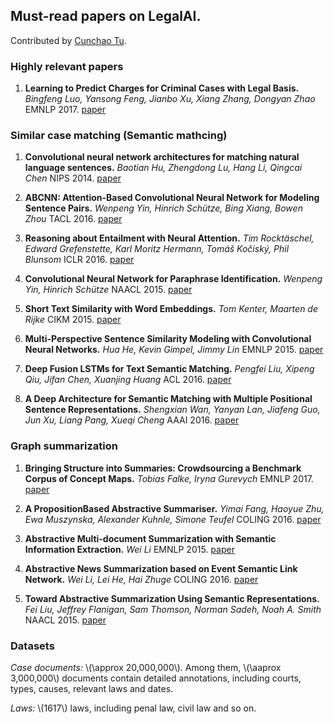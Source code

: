 ## Must-read papers on LegalAI.
<script type="text/javascript" src="http://cdn.mathjax.org/mathjax/latest/MathJax.js?config=default"></script>
Contributed by [Cunchao Tu](http://thunlp.org/~tcc/).

### Highly relevant papers

1. **Learning to Predict Charges for Criminal Cases with Legal Basis.**
*Bingfeng Luo, Yansong Feng, Jianbo Xu, Xiang Zhang, Dongyan Zhao* EMNLP 2017. [paper](https://arxiv.org/pdf/1707.09168.pdf)


### Similar case matching (Semantic mathcing)

1. **Convolutional neural network architectures for matching natural language sentences.**
*Baotian Hu, Zhengdong Lu, Hang Li, Qingcai Chen* NIPS 2014. [paper](http://papers.nips.cc/paper/5550-convolutional-neural-network-architectures-for-matching-natural-language-sentences.pdf)

1. **ABCNN: Attention-Based Convolutional Neural Network for Modeling Sentence Pairs.**
*Wenpeng Yin, Hinrich Schütze, Bing Xiang, Bowen Zhou* TACL 2016. [paper](http://papers.nips.cc/paper/5550-convolutional-neural-network-architectures-for-matching-natural-language-sentences.pdf)

1. **Reasoning about Entailment with Neural Attention.**
*Tim Rocktäschel, Edward Grefenstette, Karl Moritz Hermann, Tomáš Kočiský, Phil Blunsom* ICLR 2016. [paper](https://arxiv.org/pdf/1509.06664.pdf)

1. **Convolutional Neural Network for Paraphrase Identification.**
*Wenpeng Yin, Hinrich Schütze* NAACL 2015. [paper](https://aclanthology.info/pdf/N/N15/N15-1091.pdf)

1. **Short Text Similarity with Word Embeddings.**
*Tom Kenter, Maarten de Rijke* CIKM 2015. [paper](https://pdfs.semanticscholar.org/91a9/29b7e445629132605e73ad3610b258c44888.pdf)

1. **Multi-Perspective Sentence Similarity Modeling with Convolutional Neural Networks.**
*Hua He, Kevin Gimpel, Jimmy Lin* EMNLP 2015. [paper](https://pdfs.semanticscholar.org/0f69/24633c56832b91836b69aedfd024681e427c.pdf)

1. **Deep Fusion LSTMs for Text Semantic Matching.**
*Pengfei Liu, Xipeng Qiu, Jifan Chen, Xuanjing Huang* ACL 2016. [paper](https://pdfs.semanticscholar.org/adc1/84fcb04107f95e35ea1b07ef9aad749da8d7.pdf)

1. **A Deep Architecture for Semantic Matching with Multiple Positional Sentence Representations.**
*Shengxian Wan, Yanyan Lan, Jiafeng Guo, Jun Xu, Liang Pang, Xueqi Cheng* AAAI 2016. [paper](https://pdfs.semanticscholar.org/b44f/f5104557fc9b900d48f02605dd42d794927d.pdf)

### Graph summarization

1. **Bringing Structure into Summaries: Crowdsourcing a Benchmark Corpus of Concept Maps.**
*Tobias Falke, Iryna Gurevych* EMNLP 2017. [paper](http://aclweb.org/anthology//D/D17/D17-1322.pdf)

1. **A PropositionBased Abstractive Summariser.**
*Yimai Fang, Haoyue Zhu, Ewa Muszynska, Alexander Kuhnle, Simone Teufel* COLING 2016. [paper](https://pdfs.semanticscholar.org/4478/5557136ff2de081ec9008b66a787ddc8414a.pdf)

1. **Abstractive Multi-document Summarization with Semantic Information Extraction.**
*Wei Li* EMNLP 2015. [paper](http://ai2-s2-pdfs.s3.amazonaws.com/4f87/81df9fd1d7473a28b86885af30a1cad2a2d0.pdf)

1. **Abstractive News Summarization based on Event Semantic Link Network.**
*Wei Li, Lei He, Hai Zhuge* COLING 2016. [paper](https://pdfs.semanticscholar.org/b41e/774fc2a41982a94d41d4f6c1c75658c2cefa.pdf)

1. **Toward Abstractive Summarization Using Semantic Representations.**
*Fei Liu, Jeffrey Flanigan, Sam Thomson, Norman Sadeh, Noah A. Smith* NAACL 2015. [paper](http://www.aclweb.org/anthology/N15-1114)

### Datasets

*Case documents:* \\(\approx 20,000,000\\). Among them, \\(\aaprox 3,000,000\\) documents contain detailed annotations, including courts, types, causes, relevant laws and dates.

*Laws:* \\(1617\\) laws, including penal law, civil law and so on.
